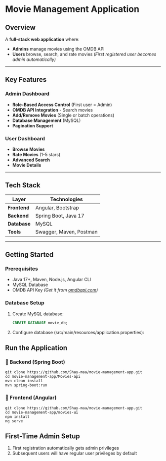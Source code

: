 # Movie Management Application 

## Overview
A **full-stack web application** where:
-  **Admins** manage movies using the OMDB API 
-  **Users** browse, search, and rate movies
*(First registered user becomes admin automatically)*

---

## Key Features

###  Admin Dashboard
-  **Role-Based Access Control** (First user = Admin)
-  **OMDB API Integration** - Search movies
-  **Add/Remove Movies** (Single or batch operations)
-  **Database Management** (MySQL)
-  **Pagination Support**

###  User Dashboard
-  **Browse Movies** 
-  **Rate Movies** (1-5 stars)
-  **Advanced Search**
-  **Movie Details** 
---

## Tech Stack 
| Layer       | Technologies                  |  
|-------------|-------------------------------|
| **Frontend**| Angular, Bootstrap|
| **Backend** | Spring Boot, Java 17          |
| **Database**| MySQL                         |
| **Tools**   | Swagger, Maven, Postman       |

---

## Getting Started

### Prerequisites
- Java 17+, Maven, Node.js, Angular CLI
- MySQL Database
- OMDB API Key *(Get it from [omdbapi.com](https://www.omdbapi.com/))*

### Database Setup
1. Create MySQL database:
   ```sql
   CREATE DATABASE movie_db;
2. Configure database (src/main/resources/application.properties):

## Run the Application

### 🔹 Backend (Spring Boot)
    git clone https://github.com/Shay-maa/movie-management-app.git
    cd movie-management-app/Movies-api
    mvn clean install
    mvn spring-boot:run


### 🔹 Frontend (Angular)
    git clone https://github.com/Shay-maa/movie-management-app.git
    cd movie-management-app/movies-ui
    npm install
    ng serve

## First-Time Admin Setup

1. First registration automatically gets admin privileges
2. Subsequent users will have regular user privileges by default
